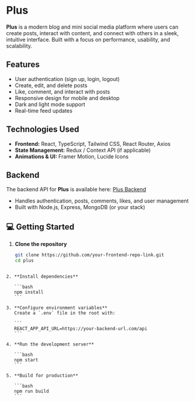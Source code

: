 # Plus

**Plus** is a modern blog and mini social media platform where users can create posts, interact with content, and connect with others in a sleek, intuitive interface. Built with a focus on performance, usability, and scalability.

## Features

- User authentication (sign up, login, logout)
- Create, edit, and delete posts
- Like, comment, and interact with posts
- Responsive design for mobile and desktop
- Dark and light mode support
- Real-time feed updates

## Technologies Used

- **Frontend:** React, TypeScript, Tailwind CSS, React Router, Axios
- **State Management:** Redux / Context API (if applicable)
- **Animations & UI:** Framer Motion, Lucide Icons

## Backend

The backend API for **Plus** is available here: [Plus Backend](https://github.com/sifenfisaha/Blog-APIk)

- Handles authentication, posts, comments, likes, and user management
- Built with Node.js, Express, MongoDB (or your stack)

## 💻 Getting Started

1. **Clone the repository**
   ```bash
   git clone https://github.com/your-frontend-repo-link.git
   cd plus
   ```

````

2. **Install dependencies**

   ```bash
   npm install
   ```

3. **Configure environment variables**
   Create a `.env` file in the root with:

   ```
   REACT_APP_API_URL=https://your-backend-url.com/api
   ```

4. **Run the development server**

   ```bash
   npm start
   ```

5. **Build for production**

   ```bash
   npm run build
   ```
````
